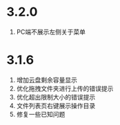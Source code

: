 # 3.2.0
1. PC端不展示左侧关于菜单

# 3.1.6
1. 增加云盘剩余容量显示
2. 优化拖拽文件夹进行上传的错误提示
3. 优化超出限制大小的错误提示
4. 文件列表页右键展示操作目录
5. 修复一些已知问题
